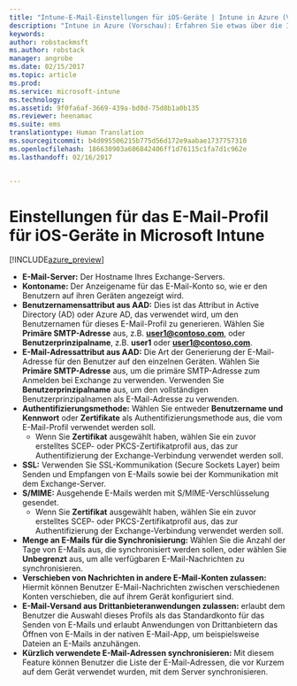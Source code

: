 ```yaml
---
title: "Intune-E-Mail-Einstellungen für iOS-Geräte | Intune in Azure (Vorschau) | Microsoft Docs"
description: "Intune in Azure (Vorschau): Erfahren Sie etwas über die Intune-Einstellungen, die Sie zum Konfigurieren von E-Mail-Verbindungen auf iOS-Geräten verwenden können."
keywords: 
author: robstackmsft
ms.author: robstack
manager: angrobe
ms.date: 02/15/2017
ms.topic: article
ms.prod: 
ms.service: microsoft-intune
ms.technology: 
ms.assetid: 9f0fa6af-3669-439a-bd0d-75d8b1a0b135
ms.reviewer: heenamac
ms.suite: ems
translationtype: Human Translation
ms.sourcegitcommit: b4d095506215b775d56d172e9aabae1737757310
ms.openlocfilehash: 186630903a606842406ff1d76115c1fa7d1c962e
ms.lasthandoff: 02/16/2017


---
```


# <a name="email-profile-settings-for-ios-devices-in-microsoft-intune"></a>Einstellungen für das E-Mail-Profil für iOS-Geräte in Microsoft Intune

[!INCLUDE[azure_preview](../includes/azure_preview.md)]



- **E-Mail-Server:** Der Hostname Ihres Exchange-Servers.
- **Kontoname:** Der Anzeigename für das E-Mail-Konto so, wie er den Benutzern auf ihren Geräten angezeigt wird.
- **Benutzernamensattribut aus AAD:** Dies ist das Attribut in Active Directory (AD) oder Azure AD, das verwendet wird, um den Benutzernamen für dieses E-Mail-Profil zu generieren. Wählen Sie **Primäre SMTP-Adresse** aus, z.B. **user1@contoso.com**, oder **Benutzerprinzipalname**, z.B. **user1** oder **user1@contoso.com**.
- **E-Mail-Adressattribut aus AAD:** Die Art der Generierung der E-Mail-Adresse für den Benutzer auf den einzelnen Geräten. Wählen Sie **Primäre SMTP-Adresse** aus, um die primäre SMTP-Adresse zum Anmelden bei Exchange zu verwenden. Verwenden Sie **Benutzerprinzipalname** aus, um den vollständigen Benutzerprinzipalnamen als E-Mail-Adresse zu verwenden.
- **Authentifizierungsmethode:** Wählen Sie entweder **Benutzername und Kennwort** oder **Zertifikate** als Authentifizierungsmethode aus, die vom E-Mail-Profil verwendet werden soll.
    - Wenn Sie **Zertifikat** ausgewählt haben, wählen Sie ein zuvor erstelltes SCEP- oder PKCS-Zertifikatprofil aus, das zur Authentifizierung der Exchange-Verbindung verwendet werden soll.
- **SSL:** Verwenden Sie SSL-Kommunikation (Secure Sockets Layer) beim Senden und Empfangen von E-Mails sowie bei der Kommunikation mit dem Exchange-Server.
- **S/MIME:** Ausgehende E-Mails werden mit S/MIME-Verschlüsselung gesendet.
    - Wenn Sie **Zertifikat** ausgewählt haben, wählen Sie ein zuvor erstelltes SCEP- oder PKCS-Zertifikatprofil aus, das zur Authentifizierung der Exchange-Verbindung verwendet werden soll.
- **Menge an E-Mails für die Synchronisierung:** Wählen Sie die Anzahl der Tage von E-Mails aus, die synchronisiert werden sollen, oder wählen Sie **Unbegrenzt** aus, um alle verfügbaren E-Mail-Nachrichten zu synchronisieren.
- **Verschieben von Nachrichten in andere E-Mail-Konten zulassen:** Hiermit können Benutzer E-Mail-Nachrichten zwischen verschiedenen Konten verschieben, die auf ihrem Gerät konfiguriert sind.
- **E-Mail-Versand aus Drittanbieteranwendungen zulassen:** erlaubt dem Benutzer die Auswahl dieses Profils als das Standardkonto für das Senden von E-Mails und erlaubt Anwendungen von Drittanbietern das Öffnen von E-Mails in der nativen E-Mail-App, um beispielsweise Dateien an E-Mails anzuhängen.
- **Kürzlich verwendete E-Mail-Adressen synchronisieren:** Mit diesem Feature können Benutzer die Liste der E-Mail-Adressen, die vor Kurzem auf dem Gerät verwendet wurden, mit dem Server synchronisieren.

